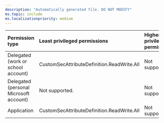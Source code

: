 ```yaml
---
description: "Automatically generated file. DO NOT MODIFY"
ms.topic: include
ms.localizationpriority: medium
---
```


|Permission type|Least privileged permissions|Higher privileged permissions|
|:---|:---|:---|
|Delegated (work or school account)|CustomSecAttributeDefinition.ReadWrite.All|Not supported.|
|Delegated (personal Microsoft account)|Not supported.|Not supported.|
|Application|CustomSecAttributeDefinition.ReadWrite.All|Not supported.|


